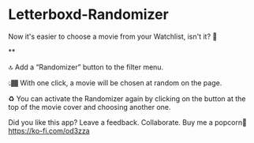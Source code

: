 # Letterboxd-Randomizer

Now it's easier to choose a movie from your Watchlist, isn't it? 🍿

**

🔝 Add a “Randomizer” button to the filter menu.

👆🏾 With one click, a movie will be chosen at random on the page.

♻️ You can activate the Randomizer again by clicking on the button at the top of the movie cover and choosing another one.

Did you like this app? Leave a feedback. 
Collaborate. Buy me a popcorn🍿 https://ko-fi.com/od3zza
